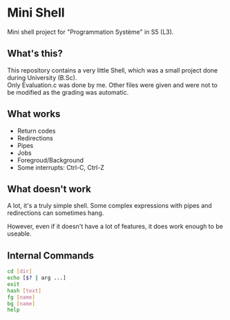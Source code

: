 # Mini Shell

Mini shell project for "Programmation Système" in S5 (L3).

## What's this? 

This repository contains a very little Shell, which was a small project done during University (B.Sc).  
Only Evaluation.c was done by me. Other files were given and were not to be modified as the grading was automatic.

## What works

- Return codes
- Redirections
- Pipes
- Jobs
- Foregroud/Background 
- Some interrupts: Ctrl-C, Ctrl-Z

## What doesn't work 

A lot, it's a truly simple shell.
Some complex expressions with pipes and redirections can sometimes hang.

However, even if it doesn't have a lot of features, it does work enough to be useable.

## Internal Commands

```sh
cd [dir]
echo [$? | arg ...]
exit
hash [text]   
fg [name]
bg [name]
help
```
